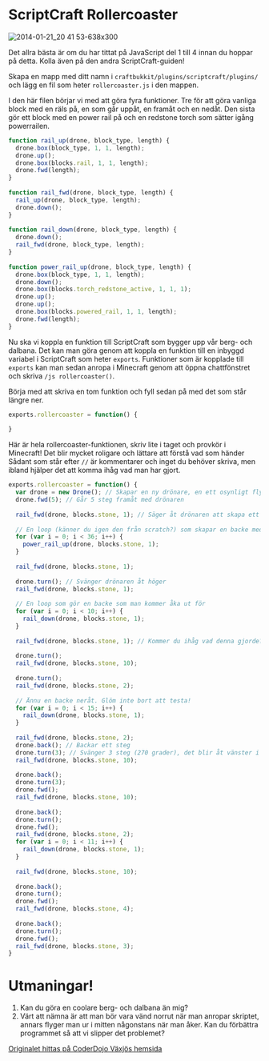 # ScriptCraft Rollercoaster
![2014-01-21_20 41 53-638x300](https://cloud.githubusercontent.com/assets/4598641/6439957/a7369d8c-c0d8-11e4-8420-7298200a9410.png)

Det allra bästa är om du har tittat på JavaScript del 1 till 4 innan du hoppar på detta. Kolla även på den andra ScriptCraft-guiden!

Skapa en mapp med ditt namn i <code>craftbukkit/plugins/scriptcraft/plugins/</code> och lägg en fil som heter
<code>rollercoaster.js</code> i den mappen.

I den här filen börjar vi med att göra fyra funktioner. Tre för att göra vanliga block med en räls på, en som går uppåt, en framåt och en nedåt. Den sista gör ett block med en power rail på och en redstone torch som sätter igång powerrailen.

```javascript
function rail_up(drone, block_type, length) {
  drone.box(block_type, 1, 1, length);
  drone.up();
  drone.box(blocks.rail, 1, 1, length);
  drone.fwd(length);
}
 
function rail_fwd(drone, block_type, length) {
  rail_up(drone, block_type, length);
  drone.down();
}
 
function rail_down(drone, block_type, length) {
  drone.down();
  rail_fwd(drone, block_type, length);
}
 
function power_rail_up(drone, block_type, length) {
  drone.box(block_type, 1, 1, length);
  drone.down();
  drone.box(blocks.torch_redstone_active, 1, 1, 1);
  drone.up();
  drone.up();
  drone.box(blocks.powered_rail, 1, 1, length);
  drone.fwd(length);
}
```

Nu ska vi koppla en funktion till ScriptCraft som bygger upp vår berg- och dalbana. Det kan man göra genom att koppla en funktion till en inbyggd variabel i ScriptCraft som heter `exports`. Funktioner som är kopplade till `exports` kan man sedan anropa i Minecraft genom att öppna chattfönstret och skriva `/js rollercoaster()`.

Börja med att skriva en tom funktion och fyll sedan på med det som står längre ner.

```javascript
exports.rollercoaster = function() {
 
}
```

Här är hela rollercoaster-funktionen, skriv lite i taget och provkör i Minecraft! Det blir mycket roligare och lättare att förstå vad som händer Sådant som står efter ```//``` är kommentarer och inget du behöver skriva, men ibland hjälper det att komma ihåg vad man har gjort.

```javascript
exports.rollercoaster = function() {
  var drone = new Drone(); // Skapar en ny drönare, en ett osynligt flygande objekt i ScriptCraft som sätter ut block
  drone.fwd(5); // Går 5 steg framåt med drönaren
 
  rail_fwd(drone, blocks.stone, 1); // Säger åt drönaren att skapa ett stenblock med en räls på
 
  // En loop (känner du igen den från scratch?) som skapar en backe med power rails
  for (var i = 0; i < 36; i++) {
    power_rail_up(drone, blocks.stone, 1);
  }
 
  rail_fwd(drone, blocks.stone, 1);
 
  drone.turn(); // Svänger drönaren åt höger
  rail_fwd(drone, blocks.stone, 1);
 
  // En loop som gör en backe som man kommer åka ut för
  for (var i = 0; i < 10; i++) {
    rail_down(drone, blocks.stone, 1);
  }
 
  rail_fwd(drone, blocks.stone, 1); // Kommer du ihåg vad denna gjorde?
 
  drone.turn();
  rail_fwd(drone, blocks.stone, 10);
 
  drone.turn();
  rail_fwd(drone, blocks.stone, 2);
 
  // Ännu en backe neråt. Glöm inte bort att testa!
  for (var i = 0; i < 15; i++) {
    rail_down(drone, blocks.stone, 1);
  } 
 
  rail_fwd(drone, blocks.stone, 2);
  drone.back(); // Backar ett steg
  drone.turn(3); // Svänger 3 steg (270 grader), det blir åt vänster i detta fallet
  rail_fwd(drone, blocks.stone, 10);
 
  drone.back();
  drone.turn(3);
  drone.fwd();
  rail_fwd(drone, blocks.stone, 10);
 
  drone.back();
  drone.turn();
  drone.fwd();
  rail_fwd(drone, blocks.stone, 2);
  for (var i = 0; i < 11; i++) {
    rail_down(drone, blocks.stone, 1);
  }
 
  rail_fwd(drone, blocks.stone, 10);
 
  drone.back();
  drone.turn();
  drone.fwd();
  rail_fwd(drone, blocks.stone, 4);
 
  drone.back();
  drone.turn();
  drone.fwd();
  rail_fwd(drone, blocks.stone, 3);
}
```

# Utmaningar!
1. Kan du göra en coolare berg- och dalbana än mig?
1. Värt att nämna är att man bör vara vänd norrut när man anropar skriptet, annars flyger man ur i mitten någonstans när man åker. Kan du förbättra programmet så att vi slipper det problemet?

[Originalet hittas på CoderDojo Växjös hemsida](http://vaxjo.coderdojo.se/experiment/scriptcraft-rollercoaster/)
